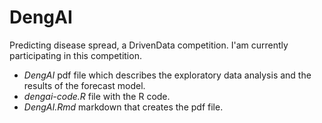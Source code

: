 # DengAI
Predicting disease spread, a DrivenData competition. I'am currently participating in this competition.
* *DengAI* pdf file which describes the exploratory data analysis and the results of the forecast model.
* *dengai-code.R* file with the R code.
* *DengAI.Rmd* markdown that creates the pdf file.

